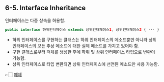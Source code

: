 ## 6-5. Interface Inheritance


인터페이스는 다중 상속을 허용함.

```java
public interface 하위인터페이스 extends 상위인터페이스1, 상위인터페이스2 { ··· } 
```

- 하위 인터페이스를 구현하는 클래스는 하위 인터페이스의 메소드뿐만 아니라 상위 인터페이스의 모든 추상 메소드에 대한 실체 메소드를 가지고 있어야 함.
- 구현 클래스로부터 객체를 생성한 후에 하위 및 상위 인터페이스 타입으로 변환이 가능함.
- 상위 인터페이스로 타입 변환되면 상위 인터페이스에 선언된 메소드만 사용 가능함.

👉🏻 [예제](https://github.com/gimhanul/Java/tree/master/src/interfacee/inheritance)